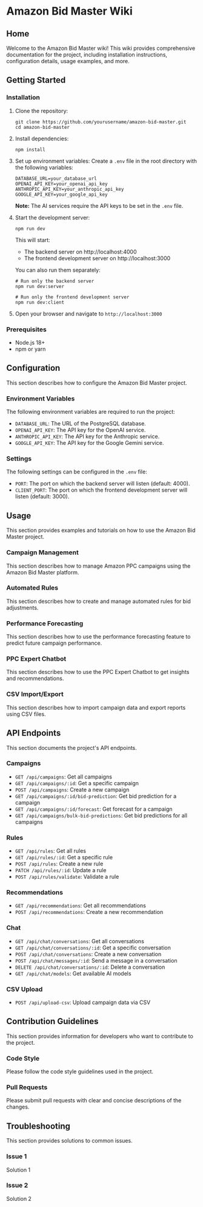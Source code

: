 # Amazon Bid Master Wiki

## Home

Welcome to the Amazon Bid Master wiki! This wiki provides comprehensive documentation for the project, including installation instructions, configuration details, usage examples, and more.

## Getting Started

### Installation

1.  Clone the repository:
    ```
    git clone https://github.com/yourusername/amazon-bid-master.git
    cd amazon-bid-master
    ```

2.  Install dependencies:
    ```
    npm install
    ```

3.  Set up environment variables:
    Create a `.env` file in the root directory with the following variables:
    ```
    DATABASE_URL=your_database_url
    OPENAI_API_KEY=your_openai_api_key
    ANTHROPIC_API_KEY=your_anthropic_api_key
    GOOGLE_API_KEY=your_google_api_key
    ```
    **Note:** The AI services require the API keys to be set in the `.env` file.

4.  Start the development server:
    ```
    npm run dev
    ```
    This will start:
    *   The backend server on http://localhost:4000
    *   The frontend development server on http://localhost:3000

    You can also run them separately:
    ```
    # Run only the backend server
    npm run dev:server

    # Run only the frontend development server
    npm run dev:client
    ```

5.  Open your browser and navigate to `http://localhost:3000`

### Prerequisites

- Node.js 18+
- npm or yarn

## Configuration

This section describes how to configure the Amazon Bid Master project.

### Environment Variables

The following environment variables are required to run the project:

- `DATABASE_URL`: The URL of the PostgreSQL database.
- `OPENAI_API_KEY`: The API key for the OpenAI service.
- `ANTHROPIC_API_KEY`: The API key for the Anthropic service.
- `GOOGLE_API_KEY`: The API key for the Google Gemini service.

### Settings

The following settings can be configured in the `.env` file:

- `PORT`: The port on which the backend server will listen (default: 4000).
- `CLIENT_PORT`: The port on which the frontend development server will listen (default: 3000).

## Usage

This section provides examples and tutorials on how to use the Amazon Bid Master project.

### Campaign Management

This section describes how to manage Amazon PPC campaigns using the Amazon Bid Master platform.

### Automated Rules

This section describes how to create and manage automated rules for bid adjustments.

### Performance Forecasting

This section describes how to use the performance forecasting feature to predict future campaign performance.

### PPC Expert Chatbot

This section describes how to use the PPC Expert Chatbot to get insights and recommendations.

### CSV Import/Export

This section describes how to import campaign data and export reports using CSV files.

## API Endpoints

This section documents the project's API endpoints.

### Campaigns

- `GET /api/campaigns`: Get all campaigns
- `GET /api/campaigns/:id`: Get a specific campaign
- `POST /api/campaigns`: Create a new campaign
- `GET /api/campaigns/:id/bid-prediction`: Get bid prediction for a campaign
- `GET /api/campaigns/:id/forecast`: Get forecast for a campaign
- `GET /api/campaigns/bulk-bid-predictions`: Get bid predictions for all campaigns

### Rules

- `GET /api/rules`: Get all rules
- `GET /api/rules/:id`: Get a specific rule
- `POST /api/rules`: Create a new rule
- `PATCH /api/rules/:id`: Update a rule
- `POST /api/rules/validate`: Validate a rule

### Recommendations

- `GET /api/recommendations`: Get all recommendations
- `POST /api/recommendations`: Create a new recommendation

### Chat

- `GET /api/chat/conversations`: Get all conversations
- `GET /api/chat/conversations/:id`: Get a specific conversation
- `POST /api/chat/conversations`: Create a new conversation
- `POST /api/chat/messages/:id`: Send a message in a conversation
- `DELETE /api/chat/conversations/:id`: Delete a conversation
- `GET /api/chat/models`: Get available AI models

### CSV Upload

- `POST /api/upload-csv`: Upload campaign data via CSV

## Contribution Guidelines

This section provides information for developers who want to contribute to the project.

### Code Style

Please follow the code style guidelines used in the project.

### Pull Requests

Please submit pull requests with clear and concise descriptions of the changes.

## Troubleshooting

This section provides solutions to common issues.

### Issue 1

Solution 1

### Issue 2

Solution 2
